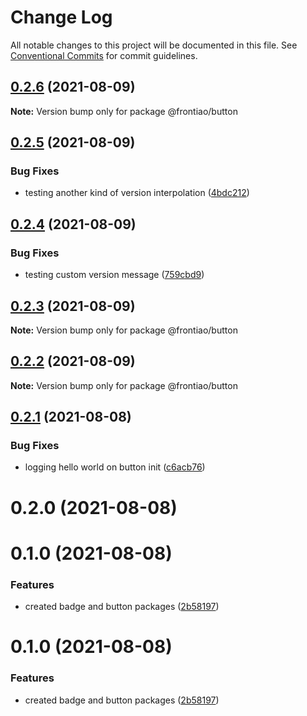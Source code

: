 # Change Log

All notable changes to this project will be documented in this file.
See [Conventional Commits](https://conventionalcommits.org) for commit guidelines.

## [0.2.6](https://github.com/mateusrdgs/frontiao-ui/compare/@frontiao/button@0.2.5...@frontiao/button@0.2.6) (2021-08-09)

**Note:** Version bump only for package @frontiao/button





## [0.2.5](https://github.com/mateusrdgs/frontiao-ui/compare/@frontiao/button@0.2.4...@frontiao/button@0.2.5) (2021-08-09)


### Bug Fixes

* testing another kind of version interpolation ([4bdc212](https://github.com/mateusrdgs/frontiao-ui/commit/4bdc212030a0986d5c2f591c5b128aad93ddc927))





## [0.2.4](https://github.com/mateusrdgs/frontiao-ui/compare/@frontiao/button@0.2.3...@frontiao/button@0.2.4) (2021-08-09)


### Bug Fixes

* testing custom version message ([759cbd9](https://github.com/mateusrdgs/frontiao-ui/commit/759cbd92cc6583c6ac14787654cb2796fb21c95e))





## [0.2.3](https://github.com/mateusrdgs/frontiao-ui/compare/@frontiao/button@0.2.2...@frontiao/button@0.2.3) (2021-08-09)

**Note:** Version bump only for package @frontiao/button





## [0.2.2](https://github.com/mateusrdgs/frontiao-ui/compare/@frontiao/button@0.2.1...@frontiao/button@0.2.2) (2021-08-09)

**Note:** Version bump only for package @frontiao/button





## [0.2.1](https://github.com/mateusrdgs/frontiao-ui/compare/@frontiao/button@0.2.0...@frontiao/button@0.2.1) (2021-08-08)


### Bug Fixes

* logging hello world on button init ([c6acb76](https://github.com/mateusrdgs/frontiao-ui/commit/c6acb7674e66a85704337a9d593203fa2e32fdca))





# 0.2.0 (2021-08-08)



# 0.1.0 (2021-08-08)


### Features

* created badge and button packages ([2b58197](https://github.com/mateusrdgs/frontiao-ui/commit/2b58197815195115118bdfd660e85cc0024fc349))





# 0.1.0 (2021-08-08)


### Features

* created badge and button packages ([2b58197](https://github.com/mateusrdgs/frontiao-ui/commit/2b58197815195115118bdfd660e85cc0024fc349))
